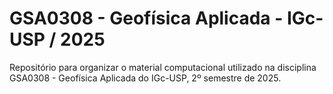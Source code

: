 # GSA0308 - Geofísica Aplicada - IGc-USP / 2025
Repositório para organizar o material computacional utilizado na disciplina GSA0308 - Geofísica Aplicada do IGc-USP, 2º semestre de 2025.
